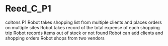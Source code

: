 # Reed_C_P1
coltons P1
Robot takes shopping list from multiple clients and places orders on multiple sites
Robot takes record of the total expense of each shopping trip
Robot records items out of stock or not found
Robot can add clients and shopping orders
Robot shops from two vendors
